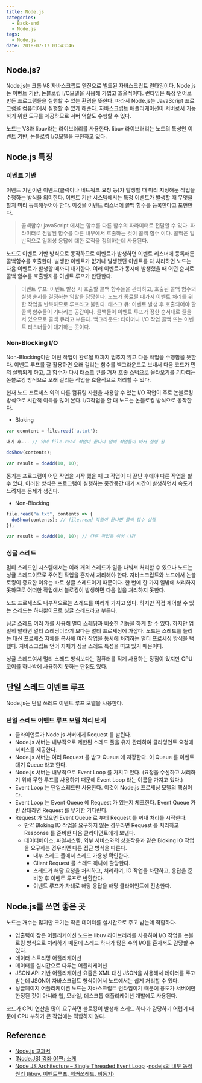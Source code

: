 ```yaml
---
title: Node.js
categories:
  - Back-end
  - Node.js
tags:
  - Node.js
date: 2018-07-17 01:43:46
---
```


## Node.js?
Node.js는 크롬 V8 자바스크립트 엔진으로 빌드된 자바스크립트 런타임이다. Node.js는 이벤트 기반, 논블로킹 I/O모델을 사용해 가볍고 효울적이다. 
런타임은 특정 언어로 만든 프로그램들을 실행할 수 있는 환경을 뜻한다. 따라서 Node.js는 JavaScript 프로그램을 컴퓨터에서 실행할 수 있게 해준다. 자바스크립트 애플리케이션이 서버로서 기능하기 위한 도구를 제공하므로 서버 역할도 수행할 수 있다. 

노드는 V8과 libuv라는 라이브러리를 사용한다. libuv 라이브러리는 노드의 특성인 이벤트 기반, 논블로킹 I/O모델을 구현하고 있다. 

## Node.js 특징
### 이벤트 기반
이벤트 기반이란 이벤트(클릭이나 네트워크 요청 등)가 발생할 때 미리 지정해둔 작업을 수행하는 방식을 의미한다. 이벤트 기반 시스템에서는 특정 이벤트가 발생할 때 무엇을 할지 미리 등록해두어야 한다. 이것을 이벤트 리스너에 콜백 함수를 등록한다고 포현한다.

> 콜백함수: javaScript 에서는 함수를 다른 함수의 파라미터로 전달할 수 있다. 파라미터로 전달된 함수를 다른 내부에서 호출하는 것이 콜백 함수 이다. 콜백은 일반적으로 일회성 응답에 대한 로직을 정의하는데 사용된다.

노드도 이벤트 기반 방식으로 동작하므로 이벤트가 발생하면 이벤트 리스너에 등록해둔 콜백함수를 호출한다. 발생한 이벤트가 없거나 발생했던 이벤트를 다 처리하면 노드는 다음 이벤트가 발생할 때까지 대기한다. 여러 이벤트가 동시에 발생했을 때 어떤 순서로 콜백 함수를 호출할지를 이벤트 루프가 판단한다. 

> 이벤트 루프: 이벤트 발생 시 호출할 콜백 함수들을 관리하고, 호출된 콜백 함수의 실행 순서를 결정하는 역할을 담당한다. 노드가 종료될 때가지 이벤트 처리를 위한 작업을 반복하므로 루프라고 불린다.
> 태스크 큐: 이벤트 발생 후 호출되어야 할 콜백 함수들이 기다리는 공간이다. 콜백들이 이벤트 루프가 정한 순서대로 줄을 서 있으므로 콜백 큐라고 부른다.
> 백그라운드: 타이머나 I/O 작업 콜백 또는 이벤트 리스너들이 대기하는 곳이다. 


### Non-Blocking I/O
Non-Blocking이란 이전 작업이 완료될 때까지 멈추지 않고 다음 작업을 수행함을 뜻한다. 이벤트 루프를 잘 활용하면 오래 걸리는 함수를 벡그라운드로 보내서 다음 코드가 먼저 실행되게 하고, 그 함수가 다시 태스크 큐를 거쳐 호출 스택으로 올라오기를 기다리는 논블로킹 방식으로 오래 걸리는 작업을 효율적으로 처리할 수 있다. 

현재 노드 프로세스 외의 다른 컴퓨팅 자원을 사용할 수 있는 I/O 작업이 주로 논블로킹 방식으로 시간적 이득을 많이 본다. I/O작업을 할 대 노드는 논블로킹 방식으로 동작한다. 

- Bloking 

```javascript
var ccontent = file.read('a.txt');

대기 후... // 위의 file.read 작업이 끝나야 밑의 작업들이 마저 실행 됨

doShow(contents);

var result = doAdd(10, 10);
```

동기는 프로그램이 어떤 작업을 시작 했을 때 그 작업이 다 끝난 후에야 다른 작업을 할 수 있다.
이러한 방식은 프로그램이 실행하는 중간중간 대기 시간이 발생하면서 속도가 느려지는 문제가 생긴다.

- Non-Blocking

```javascript
file.read("a.txt", contents => {
  doShow(contents); // file.read 작업이 끝나면 콜백 함수 실행
});

var result = doAdd(10, 10); // 다른 작업을 이어 나감
```

### 싱글 스레드
멀티 스레드인 시스템에서는 여러 개의 스레드가 일을 나눠서 처리할 수 있으나 노드는 싱글 스레드이므로 주어진 작업을 혼자서 처리해야 한다. 
자바스크립트와 노드에서 논블로킹이 중요한 이유는 바로 싱글 스레드이기 때문이다. 한 번에 한 가지 일밖에 처리하지 못하므로 어떠한 작업에서 블로킹이 발생하면 다음 일을 처리하지 못한다. 

노드 프로세스도 내부적으로는 스레드를 여러개 가지고 있다. 하지만 직접 제어할 수 있는 스레드는 하나뿐이므로 싱글 스레드라고 부른다. 

싱글 스레드 여러 개를 사용해 멀티 스레딩과 비슷한 기능을 하게 할 수 있다. 하지만 엄밀히 말하면 멀티 스레딩이라기 보다는 멀티 프로세싱에 가깝다. 노드는 스레드를 늘리는 대신 프로세스 자체를 복사해 여러 작업을 동시에 처리하는 멀티 프로세싱 방식을 택했다. 자바스크립트 언어 자체가 싱글 스레드 특성을 띠고 있기 때문이다. 

싱글 스레드여서 멀티 스레드 방식보다는 컴퓨터를 적게 사용하는 장점이 있지만 CPU 코어를 하나밖에 사용하지 못하는 단점도 있다.

## 단일 스레드 이벤트 루프
Node.js는 단일 쓰레드 이벤트 루프 모델을 사용한다.

### 단일 스레드 이벤트 루프 모델 처리 단계
- 클라이언트가 Node.js 서버에게 Request 를 날린다.
- Node.js 서버는 내부적으로 제한된 스레드 풀을 유지 관리하여 클라잉언트 요청에 서비스를 제공한다.
- Node.js 서버는 여러 Request 를 받고 Queue 에 저장한다. 이 Queue 를 이벤트 대기 Queue 라고 한다.
- Node.js 서버는 내부적으로 Event Loop 를 가지고 있다. (요청을 수신하고 처리하기 위해 무한 루프를 사용하기 때문에 Event Loop 라는 이름을 가지고 있다.)
- Event Loop 는 단일스레드만 사용한다. 이것이 Node.js 프로세싱 모델의 핵심이다.
- Event Loop 는 Event Queue 에 Request 가 있는지 체크한다. Event Queue 가 빈 상태라면 Request 를 무기한 기다린다.
- Request 가 있으면 Event Queue 로 부터 Request 를 꺼내 처리를 시작한다.
  - 만약 Bloking IO 작업을 요구하지 않는 경우라면 Request 를 처리하고 Response 를 준비한 다음 클라이언트에게 보낸다.
  - 데이터베이스, 파일시스템, 외부 서비스와의 상호작용과 같은 Bloking IO 작업을 요구하는 경우라면 다른 접근 방식을 따른다.
    - 내부 스레드 풀에서 스레드 가용성 확인한다.
    - Client Request 를 스레드 하나에 할당한다.
    - 스레드가 해당 요청을 처리하고, 처리하며, IO 작업을 차단하고, 응답을 준비한 후 이벤트 루프로 반환한다.
    - 이벤트 루프가 차례로 해당 응답을 해당 클라이언트에 전송한다.

## Node.js를 쓰면 좋은 곳
노드는 개수는 많지만 크기는 작은 데이터를 실시간으로 주고 받는데 적합하다. 

- 입출력이 잦은 어플리케이션
  노드는 libuv 라이브러리를 사용하여 I/O 작업을 논블로킹 방식으로 처리하기 때문에 스레드 하나가 많은 수의 I/O를 혼자서도 감당할 수 있다.
- 데이터 스트리밍 어플리케이션
- 데이터를 실시간으로 다루는 어플리케이션
- JSON API 기반 어플리케이션
  요즘은 XML 대신 JSON을 사용해서 데이터를 주고 받는데 JSON이 자바스크립트 형식이어서 노드에서는 쉽게 처리할 수 있다.
- 싱글페이지 어플리케이션
  노드는 자바스크립트 런타임이기 때문에 용도가 서버에만 한정된 것이 아니라 웹, 모바일, 데스크톱 애플리케이션 개발에도 사용된다. 

코드가 CPU 연산을 많이 요구하면 블로킹이 발생해 스레드 하나가 감당하기 어렵기 때문에  CPU 부하가 큰 작업에는 적합하지 않다. 




## Reference
- [Node.js 교과서](http://www.kyobobook.co.kr/product/detailViewKor.laf?ejkGb=KOR&mallGb=KOR&barcode=9791160505221&orderClick=LEA&Kc=)
- [[Node.JS] 강좌 01편: 소개](https://velopert.com/133)
- [Node JS Architecture – Single Threaded Event Loop](https://www.journaldev.com/7462/node-js-architecture-single-threaded-event-loop)
-[nodejs의 내부 동작 원리 (libuv, 이벤트루프, 워커쓰레드, 비동기)](http://sjh836.tistory.com/149?fbclid=IwAR0I0tS30AIttOa5gRFbgc_3GRS7MljHr7bVJYwpw7bCLeSKhIruxUi34ko)